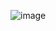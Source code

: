 ![image](https://user-images.githubusercontent.com/100992710/198925151-028c511f-cc8e-4fad-9d7c-04de1d0ba80f.png)
